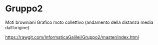 # Gruppo2
Moti browniani Grafico moto collettivo (andamento della distanza media dall’origine)



https://rawgit.com/InformaticaGalilei/Gruppo2/master/index.html
